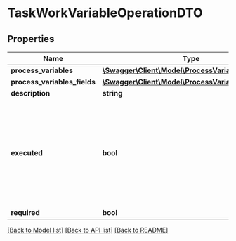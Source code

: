 # TaskWorkVariableOperationDTO

## Properties
Name | Type | Description | Notes
------------ | ------------- | ------------- | -------------
**process_variables** | [**\Swagger\Client\Model\ProcessVariableDTO[]**](ProcessVariableDTO.md) |  | [optional] 
**process_variables_fields** | [**\Swagger\Client\Model\ProcessVariablesFieldsDTO**](ProcessVariablesFieldsDTO.md) |  | [optional] 
**description** | **string** |  | [optional] 
**executed** | **bool** | Indica se l&#39;operazione di valorizzazione variabili è stata eseguita, è la somma logica di tutte le variabili sono state valorizzate | [optional] 
**required** | **bool** |  | [optional] 

[[Back to Model list]](../README.md#documentation-for-models) [[Back to API list]](../README.md#documentation-for-api-endpoints) [[Back to README]](../README.md)


